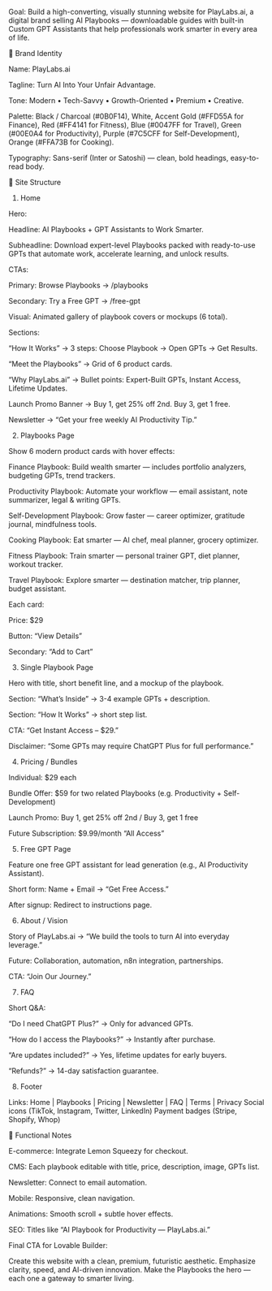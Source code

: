 Goal: Build a high-converting, visually stunning website for PlayLabs.ai, a digital brand selling AI Playbooks — downloadable guides with built-in Custom GPT Assistants that help professionals work smarter in every area of life.

🎯 Brand Identity

Name: PlayLabs.ai

Tagline: Turn AI Into Your Unfair Advantage.

Tone: Modern • Tech-Savvy • Growth-Oriented • Premium • Creative.

Palette: Black / Charcoal (#0B0F14), White, Accent Gold (#FFD55A for Finance), Red (#FF4141 for Fitness), Blue (#0047FF for Travel), Green (#00E0A4 for Productivity), Purple (#7C5CFF for Self-Development), Orange (#FFA73B for Cooking).

Typography: Sans-serif (Inter or Satoshi) — clean, bold headings, easy-to-read body.

🧩 Site Structure
1. Home

Hero:

Headline: AI Playbooks + GPT Assistants to Work Smarter.

Subheadline: Download expert-level Playbooks packed with ready-to-use GPTs that automate work, accelerate learning, and unlock results.

CTAs:

Primary: Browse Playbooks → /playbooks

Secondary: Try a Free GPT → /free-gpt

Visual:
Animated gallery of playbook covers or mockups (6 total).

Sections:

“How It Works” → 3 steps: Choose Playbook → Open GPTs → Get Results.

“Meet the Playbooks” → Grid of 6 product cards.

“Why PlayLabs.ai” → Bullet points: Expert-Built GPTs, Instant Access, Lifetime Updates.

Launch Promo Banner → Buy 1, get 25% off 2nd. Buy 3, get 1 free.

Newsletter → “Get your free weekly AI Productivity Tip.”

2. Playbooks Page

Show 6 modern product cards with hover effects:

Finance Playbook: Build wealth smarter — includes portfolio analyzers, budgeting GPTs, trend trackers.

Productivity Playbook: Automate your workflow — email assistant, note summarizer, legal & writing GPTs.

Self-Development Playbook: Grow faster — career optimizer, gratitude journal, mindfulness tools.

Cooking Playbook: Eat smarter — AI chef, meal planner, grocery optimizer.

Fitness Playbook: Train smarter — personal trainer GPT, diet planner, workout tracker.

Travel Playbook: Explore smarter — destination matcher, trip planner, budget assistant.

Each card:

Price: $29

Button: “View Details”

Secondary: “Add to Cart”

3. Single Playbook Page

Hero with title, short benefit line, and a mockup of the playbook.

Section: “What’s Inside” → 3-4 example GPTs + description.

Section: “How It Works” → short step list.

CTA: “Get Instant Access – $29.”

Disclaimer: “Some GPTs may require ChatGPT Plus for full performance.”

4. Pricing / Bundles

Individual: $29 each

Bundle Offer: $59 for two related Playbooks (e.g. Productivity + Self-Development)

Launch Promo: Buy 1, get 25% off 2nd / Buy 3, get 1 free

Future Subscription: $9.99/month “All Access”

5. Free GPT Page

Feature one free GPT assistant for lead generation (e.g., AI Productivity Assistant).

Short form: Name + Email → “Get Free Access.”

After signup: Redirect to instructions page.

6. About / Vision

Story of PlayLabs.ai → “We build the tools to turn AI into everyday leverage.”

Future: Collaboration, automation, n8n integration, partnerships.

CTA: “Join Our Journey.”

7. FAQ

Short Q&A:

“Do I need ChatGPT Plus?” → Only for advanced GPTs.

“How do I access the Playbooks?” → Instantly after purchase.

“Are updates included?” → Yes, lifetime updates for early buyers.

“Refunds?” → 14-day satisfaction guarantee.

8. Footer

Links: Home | Playbooks | Pricing | Newsletter | FAQ | Terms | Privacy
Social icons (TikTok, Instagram, Twitter, LinkedIn)
Payment badges (Stripe, Shopify, Whop)

🧠 Functional Notes

E-commerce: Integrate Lemon Squeezy for checkout.

CMS: Each playbook editable with title, price, description, image, GPTs list.

Newsletter: Connect to email automation.

Mobile: Responsive, clean navigation.

Animations: Smooth scroll + subtle hover effects.

SEO: Titles like “AI Playbook for Productivity — PlayLabs.ai.”

Final CTA for Lovable Builder:

Create this website with a clean, premium, futuristic aesthetic.
Emphasize clarity, speed, and AI-driven innovation.
Make the Playbooks the hero — each one a gateway to smarter living.